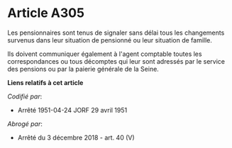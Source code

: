 # Article A305

Les pensionnaires sont tenus de signaler sans délai tous les changements survenus dans leur situation de pensionné ou leur
situation de famille.

Ils doivent communiquer également à l'agent comptable toutes les correspondances ou tous décomptes qui leur sont adressés par
le service des pensions ou par la paierie générale de la Seine.

**Liens relatifs à cet article**

_Codifié par_:

  - Arrêté 1951-04-24 JORF 29 avril 1951

_Abrogé par_:

  - Arrêté du 3 décembre 2018 - art. 40 (V)
